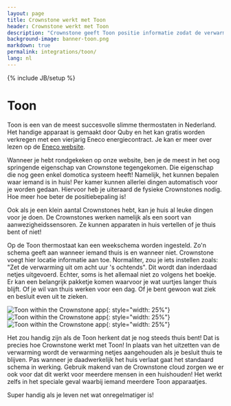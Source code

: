 ```yaml
---
layout: page
title: Crownstone werkt met Toon
header: Crownstone werkt met Toon
description: "Crownstone geeft Toon positie informatie zodat de verwarming niet uitgaat volgens het standaard schema, maar netjes aanblijft in het geval je besluit thuis te blijven."
background-image: banner-toon.png
markdown: true
permalink: integrations/toon/
lang: nl
---
```


{% include JB/setup %}

# Toon

Toon is een van de meest succesvolle slimme thermostaten in Nederland. Het handige apparaat is gemaakt door Quby en 
het kan gratis worden verkregen met een vierjarig Eneco energiecontract. Je kan er meer over lezen op de 
[Eneco website](https://www.eneco.nl/energieproducten/toon-thermostaat/).

Wanneer je hebt rondgekeken op onze website, ben je de meest in het oog springende eigenschap van Crownstone
tegengekomen. Die eigenschap die nog geen enkel domotica systeem heeft! Namelijk, het kunnen bepalen waar iemand is in huis!
Per kamer kunnen allerlei dingen automatisch voor je worden 
gedaan. Hiervoor heb je uiteraard de fysieke Crownstones nodig. Hoe meer hoe beter de positiebepaling is!

Ook als je een klein aantal Crownstones hebt, kan je huis al leuke dingen voor je doen. De Crownstones werken
namelijk als een soort van aanwezigheidssensoren. Ze kunnen apparaten in huis vertellen of je thuis bent of niet!

Op de Toon thermostaat kan een weekschema worden ingesteld. Zo'n schema geeft aan wanneer iemand thuis is en wanneer niet.
Crownstone voegt hier locatie informatie aan toe. Normaliter, zou je iets instellen zoals: "Zet de verwarming uit om
acht uur 's ochtends". Dit wordt dan inderdaad netjes uitgevoerd. Echter, soms is het allemaal niet zo volgens het 
boekje. Er kan een belangrijk pakketje komen waarvoor je wat uurtjes langer thuis blijft. Of je wil van thuis werken
voor een dag. Of je bent gewoon wat ziek en besluit even uit te zieken.

![Toon within the Crownstone app](/attachments/toon-image4.png){: style="width: 25%"}
![Toon within the Crownstone app](/attachments/toon-image3.png){: style="width: 25%"}
![Toon within the Crownstone app](/attachments/toon-image2.png){: style="width: 25%"}

Het zou handig zijn als de Toon herkent dat je nog steeds thuis bent! Dat is precies hoe Crownstone werkt met Toon!
In plaats van het uitzetten van de verwarming wordt de verwarming netjes aangehouden als je besluit thuis te blijven.
Pas wanneer je daadwerkelijk het huis verlaat gaat het standaard schema in werking. Gebruik makend van de Crownstone
cloud zorgen we er ook voor dat dit werkt voor meerdere mensen in een huishouden! Het werkt zelfs in het speciale geval
waarbij iemand meerdere Toon apparaatjes.

Super handig als je leven net wat onregelmatiger is!

